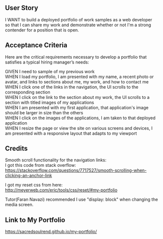 ## User Story

I WANT to build a deployed portfolio of work samples as a web developer so that I can share my work and demonstrate whether or not I'm a strong contender for a position that is open.

## Acceptance Criteria

Here are the critical requirements necessary to develop a portfolio that satisfies a typical hiring manager’s needs:<br>

GIVEN I need to sample of my previous work<br>
WHEN I load my portfolio, I am presented with my name, a recent photo or avatar, and links to sections about me, my work, and how to contact me<br>
WHEN I click one of the links in the navigation, the UI scrolls to the corresponding section<br>
WHEN I click on the link to the section about my work, the UI scrolls to a section with titled images of my applications<br>
WHEN I am presented with my first application, that application's image should be larger in size than the others<br>
WHEN I click on the images of the applications, I am taken to that deployed application<br>
WHEN I resize the page or view the site on various screens and devices, I am presented with a responsive layout that adapts to my viewport

## Credits

Smooth scroll functionality for the navigation links:<br>
I got this code from stack overflow: https://stackoverflow.com/questions/7717527/smooth-scrolling-when-clicking-an-anchor-link<br>

I got my reset css from here: http://meyerweb.com/eric/tools/css/reset/#my-portfolio

Tutor(Faran Navazi) recommended I use "display: block" when changing the media screen.


## Link to My Portfolio

https://sacredsoulrend.github.io/my-portfolio/
